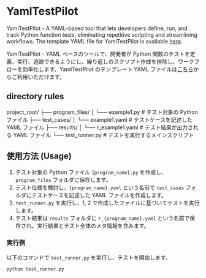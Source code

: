 # YamlTestPilot
YamlTestPilot - A YAML-based tool that lets developers define, run, and track Python function tests, eliminating repetitive scripting and streamlining workflows.
The template YAML file for YamlTestPilot is available [here](https://github.com/Masafuro/YamlTestPilot/blob/main/template.yaml).

YamlTestPilot - YAML ベースのツールで、開発者が Python 関数のテストを定義、実行、追跡できるようにし、繰り返しのスクリプト作成を排除し、ワークフローを効率化します。YamlTestPilot のテンプレート YAML ファイルは[こちら](https://github.com/Masafuro/YamlTestPilot/blob/main/template.yaml)からご利用いただけます。

## directory rules
project_root/
├── program_files/
│   └── example1.py             # テスト対象の Python ファイル
├── test_cases/
│   └── example1.yaml            # テストケースを記述した YAML ファイル
├── results/
│   └── r_example1.yaml          # テスト結果が出力される YAML ファイル
└── test_runner.py               # テストを実行するメインスクリプト

## 使用方法 (Usage)

1. テスト対象の Python ファイル `{program_name}.py` を作成し、`program_files` フォルダに保存します。
2. テスト仕様を検討し、`{program_name}.yaml` という名前で `test_cases` フォルダにテストケースを記述した YAML ファイルを作成します。
3. `test_runner.py` を実行し、1, 2 で作成したファイルに基づいてテストを実行します。
4. テスト結果は `results` フォルダに `r_{program_name}.yaml` という名前で保存され、実行結果とテスト全体のメタ情報を含みます。

### 実行例

以下のコマンドで `test_runner.py` を実行し、テストを開始します。

```bash
python test_runner.py